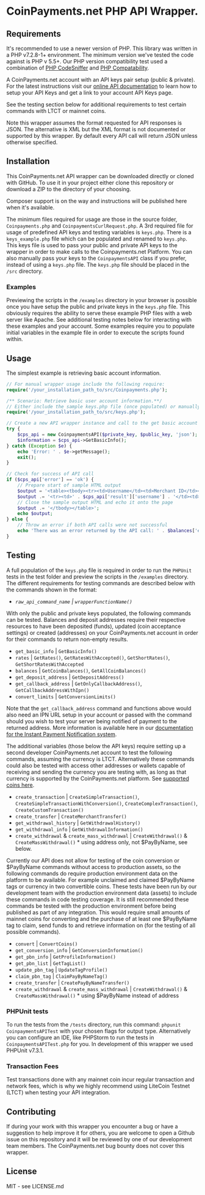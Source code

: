 # CoinPayments.net PHP API Wrapper.
## Requirements
It's recommended to use a newer version of PHP. This library was written in a PHP v7.2.8-1+ environment. The minimum version we've tested the code against is PHP v 5.5+. Our PHP version compatibility test used a combination of [PHP CodeSniffer](https://github.com/squizlabs/PHP_CodeSniffer) and [PHP Compatability](https://github.com/PHPCompatibility/PHPCompatibility).

A CoinPayments.net account with an API keys pair setup (public & private). For the latest instructions visit our [online API documentation](https://www.coinpayments.net/apidoc-intro) to learn how to setup your API Keys and get a link to your account API Keys page.

See the testing section below for additional requirements to test certain commands with LTCT or mainnet coins.

Note this wrapper assumes the format requested for API responses is JSON. The alternative is XML but the XML format is not documented or supported by this wrapper. By default every API call will return JSON unless otherwise specified.

## Installation
This CoinPayments.net API wrapper can be downloaded directly or cloned with GitHub. To use it in your project either clone this repository or download a ZIP to the directory of your choosing.

Composer support is on the way and instructions will be published here when it's available.

The minimum files required for usage are those in the source folder, `Coinpayments.php` and `CoinpaymentsCurlRequest.php`. A 3rd required file for usage of predefined API keys and testing variables is `keys.php`. There is a `keys_example.php` file which can be populated and renamed to `keys.php`. This keys file is used to pass your public and private API keys to the wrapper in order to make calls to the Coinpayments.net Platform. You can also manually pass your keys to the `CoinpaymentsAPI` class if you prefer, instead of using a `keys.php` file. The `keys.php` file should be placed in the `/src` directory.

### Examples
Previewing the scripts in the `/examples` directory in your browser is possible once you have setup the public and private keys in the `keys.php` file. This obviously requires the ability to serve these example PHP files with a web server like Apache. See additional testing notes below for interacting with these examples and your account. Some examples require you to populate initial variables in the example file in order to execute the scripts found within.

## Usage
The simplest example is retrieving basic account information. 

```php
// For manual wrapper usage include the following require:
require('/your_installation_path_to/src/Coinpayments.php');

/** Scenario: Retrieve basic user account information.**/
// Either include the sample keys.php file (once populated) or manually set $public_key and $private_key variables
require('/your_installation_path_to/src/keys.php');

// Create a new API wrapper instance and call to the get basic account information command.
try {
    $cps_api = new CoinpaymentsAPI($private_key, $public_key, 'json');
    $information = $cps_api->GetBasicInfo();
} catch (Exception $e) {
    echo 'Error: ' . $e->getMessage();
    exit();
}

// Check for success of API call
if ($cps_api['error'] == 'ok') {
    // Prepare start of sample HTML output
    $output = '<table><tbody><tr><td>Username</td><td>Merchant ID</td><td>Email</td><td>Public Name</td></tr>';
    $output .= '<tr><td>' . $cps_api['result']['username'] . '</td><td>' . $cps_api['result']['merchant_id'] . '</td><td>' . $cps_api['result']['email'] . '</td><td>' . $cps_api['result']['public_name'] . '</td></tr>';
    // Close the sample output HTML and echo it onto the page
    $output .= '</tbody></table>';
    echo $output;
} else {
    // Throw an error if both API calls were not successful
    echo 'There was an error returned by the API call: ' . $balances['error'] . '<br>Rates API call status: ' . $rates['error'];
}
```

## Testing
A full population of the `keys.php` file is required in order to run the `PHPUnit` tests in the test folder and preview the scripts in the `/examples` directory. The different requirements for testing commands are described below with the commands shown in the format:
 * <em>`raw_api_command_name` | `wrapperFunctionName()`</em>

With only the public and private keys populated, the following commands can be tested. Balances and deposit addresses require their respective resources to have been deposited (funds), updated (coin acceptance settings) or created (addresses) on your CoinPayments.net account in order for their commands to return non-empty results. 
* `get_basic_info` | `GetBasicInfo()`
* `rates` | `GetRates()`, `GetRatesWithAccepted()`, `GetShortRates()`, `GetShortRatesWithAccepted`
* `balances` | `GetCoinBalances()`, `GetAllCoinBalances()`
* `get_deposit_address` | `GetDepositAddress()`
* `get_callback_address` | `GetOnlyCallbackAddress()`, `GetCallbackAddressWithIpn()`
* `convert_limits` | `GetConversionLimits()`

Note that the `get_callback_address` command and functions above would also need an IPN URL setup in your account or passed with the command should you wish to test your server being notified of payment to the returned address. More information is available here in our [documentation for the Instant Payment Notification system](https://www.coinpayments.net/merchant-tools-ipn).
 
 The additional variables (those below the API keys) require setting up a second developer CoinPayments.net account to test the following commands, assuming the currency is LTCT. Alternatively these commands could also be tested with access other addresses or wallets capable of receiving and sending the currency you are testing with, as long as that currency is supported by the CoinPayments.net platform. See [supported coins here](https://www.coinpayments.net/supported-coins). 
 * `create_transaction` | `CreateSimpleTransaction()`, `CreateSimpleTransactionWithConversion()`, `CreateComplexTransaction()`, `CreateCustomTransaction()`
 * `create_transfer` | `CreateMerchantTransfer()`
 * `get_withdrawal_history` | `GetWithdrawalHistory()`
 * `get_withdrawal_info` | `GetWithdrawalInformation()` 
 * `create_withdrawal` & `create_mass_withdrawal` | `CreateWithdrawal()` & `CreateMassWithdrawal()` * using address only, not $PayByName, see below.

 Currently our API does not allow for testing of the coin conversion or $PayByName commands without access to production assets, so the following commands do require production environment data on the platform to be available. For example unclaimed and claimed $PayByName tags or currency in two convertible coins. These tests have been run by our development team with the production environment data (assets) to include these commands in code testing coverage. It is still recommended these commands be tested with the production environment before being published as part of any integration. This would require small amounts of mainnet coins for converting and the purchase of at least one $PayByName tag to claim, send funds to and retrieve information on (for the testing of all possible commands).
 * `convert` | `ConvertCoins()`
 * `get_conversion_info` | `GetConversionInformation()`
 * `get_pbn_info` | `GetProfileInformation()`
 * `get_pbn_list` | `GetTagList()`
 * `update_pbn_tag` | `UpdateTagProfile()`
 * `claim_pbn_tag` | `ClaimPayByNameTag()`
 * `create_transfer` | `CreatePayByNameTransfer()`
 * `create_withdrawal` & `create_mass_withdrawal` | `CreateWithdrawal()` & `CreateMassWithdrawal()` * using $PayByName instead of address

### PHPUnit tests
To run the tests from the `/tests` directory, run this command:
`phpunit CoinpaymentsAPITest` with your chosen flags for output type. Alternatively you can configure an IDE, like PHPStorm to run the tests in `CoinpaymentsAPITest.php` for you. In development of this wrapper we used PHPUnit v7.3.1. 

### Transaction Fees
 Test transactions done with any mainnet coin incur regular transaction and network fees, which is why we highly recommend using LiteCoin Testnet (LTCT) when testing your API integration.

## Contributing
If during your work with this wrapper you encounter a bug or have a suggestion to help improve it for others, you are welcome to open a Github issue on this repository and it will be reviewed by one of our development team members. The CoinPayments.net bug bounty does not cover this wrapper.

## License
MIT - see LICENSE.md
